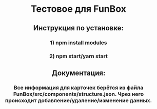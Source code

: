<h1 align="center">Тестовое для FunBox</a> 
<h2 align="center">Инструкция по установке:</h3>
<h3 align="center">1) npm install modules</h3>
<h3 align="center">2) npm start/yarn start</h3>
<h2 align="center">Документация:</h3>
<h3 align="center">Все информация для карточек берётся из файла FunBox/src/components/structure.json. Чрез него происходит добавление/удаление/изменение данных.</h3>
